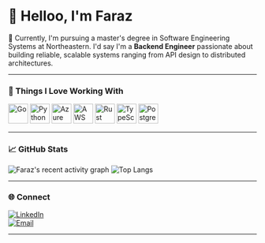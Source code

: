 # 👋 Helloo, I'm Faraz  

🚀 Currently, I'm pursuing a master's degree in Software Engineering Systems at Northeastern.
I'd say I'm a **Backend Engineer** passionate about building reliable, scalable systems ranging from API design to distributed architectures.  

---

### 💛 Things I Love Working With

<p align="left">
  <img src="https://cdn.jsdelivr.net/gh/devicons/devicon/icons/go/go-original.svg" alt="Go" width="40" height="40"/>
  <img src="https://cdn.jsdelivr.net/gh/devicons/devicon/icons/python/python-original.svg" alt="Python" width="40" height="40"/>
  <img src="https://cdn.jsdelivr.net/gh/devicons/devicon/icons/azure/azure-original.svg" alt="Azure" width="40" height="40"/>
  <img src="https://github.com/devicons/devicon/tree/v2.17.0/icons/amazonwebservices/amazonwebservices-original.svg" alt="AWS" width="40" height="40"/>
  <img src="https://github.com/devicons/devicon/tree/v2.17.0/icons/rust/rust-plain.svg" alt="Rust" width="40" height="40"/>
  <img src="https://cdn.jsdelivr.net/gh/devicons/devicon/icons/typescript/typescript-original.svg" alt="TypeScript" width="40" height="40"/>
  <img src="https://cdn.jsdelivr.net/gh/devicons/devicon/icons/postgresql/postgresql-original.svg" alt="PostgreSQL" width="40" height="40"/>
</p>

---

### 📈 GitHub Stats  
![Faraz's recent activity graph](https://github-readme-activity-graph.vercel.app/graph?username=M-Faraz3110&theme=tokyo-night)
![Top Langs](https://github-readme-stats.vercel.app/api/top-langs/?username=M-Faraz3110&layout=compact&theme=tokyonight&exclude_repo=NN-Project-Music-Genre-Classifier)

---

### 🌐 Connect  
[![LinkedIn](https://img.shields.io/badge/LinkedIn-blue?logo=linkedin&logoColor=white)](https://www.linkedin.com/in/m-faraz3110/)  
[![Email](https://img.shields.io/badge/Email-%23EA4335.svg?logo=gmail&logoColor=white)](mailto:your.email@example.com)

---